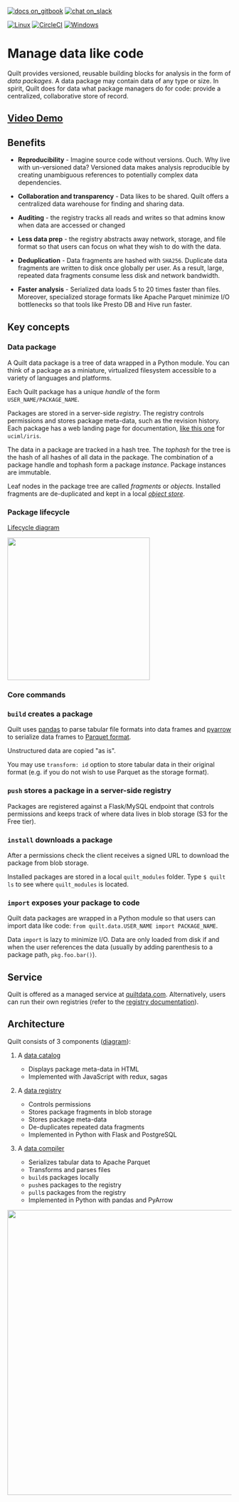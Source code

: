 <!-- /README.md and docs/README.md should remain identical copies, by hand (symlinks caused problems) !-->
[![docs on_gitbook](https://img.shields.io/badge/docs-on_gitbook-brightgreen.svg)](https://docs.quiltdata.com/)
[![chat on_slack](https://img.shields.io/badge/chat-on_slack-orange.svg?style=flat-square)](https://slack.quiltdata.com/)

 [![Linux](https://travis-ci.org/quiltdata/quilt.svg?branch=master)](https://travis-ci.org/quiltdata/quilt/branches)
 [![CircleCI](https://circleci.com/gh/quiltdata/quilt/tree/master.svg?style=svg)](https://circleci.com/gh/quiltdata/quilt/tree/master)
[![Windows](https://ci.appveyor.com/api/projects/status/7s4sufpi2gr90ase/branch/master?svg=true)](https://ci.appveyor.com/project/akarve/quilt/branch/master)

# Manage data like code

Quilt provides versioned, reusable building blocks for analysis in the form of _data packages_. A data package may contain data of any type or size. In spirit, Quilt does for data what package managers do for code: provide a centralized, collaborative store of record.

## [Video Demo](https://www.youtube.com/watch?v=bKIV1GUVLPc)

## Benefits

* **Reproducibility** - Imagine source code without versions. Ouch. Why live with un-versioned data? Versioned data makes analysis reproducible by creating unambiguous references to potentially complex data dependencies.

* **Collaboration and transparency** - Data likes to be shared. Quilt offers a centralized data warehouse for finding and sharing data.

* **Auditing** - the registry tracks all reads and writes so that admins know when data are accessed or changed

* **Less data prep** - the registry abstracts away network, storage, and file format so that users can focus on what they wish to do with the data.

* **Deduplication** - Data fragments are hashed with `SHA256`. Duplicate data fragments are written to disk once globally per user. As a result, large, repeated data fragments consume less disk and network bandwidth.

* **Faster analysis** - Serialized data loads 5 to 20 times faster than files. Moreover, specialized storage formats like Apache Parquet minimize I/O bottlenecks so that tools like Presto DB and Hive run faster.

## Key concepts

### Data package
A Quilt data package is a tree of data wrapped in a Python module. You can think of a package as a miniature, virtualized filesystem accessible to a variety of languages and platforms.

Each Quilt package has a unique _handle_ of the form `USER_NAME/PACKAGE_NAME`.

Packages are stored in a server-side _registry_. The registry controls permissions and stores package meta-data, such as the revision history. Each package has a web landing page for documentation, [like this one](https://quiltdata.com/package/uciml/iris) for `uciml/iris`.

The data in a package are tracked in a hash tree. The _tophash_ for the tree is the hash of all hashes of all data in the package. The combination of a package handle and tophash form a package _instance_. Package instances are immutable.

Leaf nodes in the package tree are called _fragments_ or _objects_. Installed fragments are de-duplicated and kept in a local [_object store_](./repo-format.md).

### Package lifecycle
[Lifecycle diagram](https://github.com/quiltdata/resources/blob/955656180ef6398a2729c7ebc28e5dc708f26bd3/img/big-picture.png?raw=true")

<img width="320" src="https://github.com/quiltdata/resources/blob/955656180ef6398a2729c7ebc28e5dc708f26bd3/img/big-picture.png?raw=true" />

### Core commands

### `build` creates a package

Quilt uses [pandas](http://pandas.pydata.org/) to parse tabular file formats into data frames and [pyarrow](https://arrow.apache.org/docs/python/) to serialize data frames to [Parquet format](https://parquet.apache.org/).

Unstructured data are copied "as is".

You may use `transform: id` option to store tabular data in their original format
(e.g. if you do not wish to use Parquet as the storage format).

### `push` stores a package in a server-side registry

Packages are registered against a Flask/MySQL endpoint that controls permissions and keeps track of where data lives in blob storage (S3 for the Free tier).

### `install` downloads a package

After a permissions check the client receives a signed URL to download the package from blob storage.

Installed packages are stored in a local `quilt_modules` folder.
Type `$ quilt ls` to see where `quilt_modules` is located.

### `import` exposes your package to code
Quilt data packages are wrapped in a Python module so that users can import data like code: `from quilt.data.USER_NAME import PACKAGE_NAME`.

Data `import` is lazy to minimize I/O. Data are only loaded from disk if and when the user references the data (usually by adding parenthesis to a package path, `pkg.foo.bar()`).

## Service
Quilt is offered as a managed service at [quiltdata.com](https://quiltdata.com).
Alternatively, users can run their own registries (refer to the [registry documentation](../registry/README.md)).

## Architecture
Quilt consists of 3 components ([diagram](https://raw.githubusercontent.com/quiltdata/resources/master/img/arch.png)):

1. A [data catalog](catalog)
    - Displays package meta-data in HTML
    - Implemented with JavaScript with redux, sagas
    
2. A [data registry](registry)
    - Controls permissions
    - Stores package fragments in blob storage
    - Stores package meta-data
    - De-duplicates repeated data fragments
    - Implemented in Python with Flask and PostgreSQL
    
3. A [data compiler](compiler)
    - Serializes tabular data to Apache Parquet
    - Transforms and parses files
    - `build`s packages locally
    - `push`es packages to the registry
    - `pull`s packages from the registry
    - Implemented in Python with pandas and PyArrow
    
<img width="640" src="https://raw.githubusercontent.com/quiltdata/resources/master/img/arch.png" />
